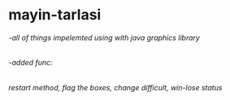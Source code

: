# mayin-tarlasi  
###### -all of things impelemted using with java graphics library  
###### -added func:  
###### restart method, flag the boxes, change difficult, win-lose status  
###### 
